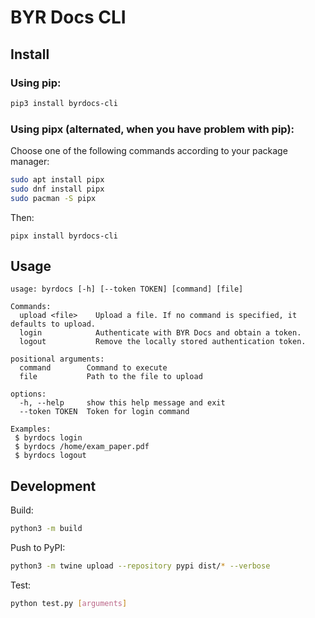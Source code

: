 # BYR Docs CLI

## Install 

### Using pip:
```bash
pip3 install byrdocs-cli
```

### Using pipx (alternated, when you have problem with pip):

Choose one of the following commands according to your package manager:
```bash
sudo apt install pipx
sudo dnf install pipx
sudo pacman -S pipx
```

Then:
```
pipx install byrdocs-cli    
```

## Usage

```
usage: byrdocs [-h] [--token TOKEN] [command] [file]

Commands:
  upload <file>    Upload a file. If no command is specified, it defaults to upload.
  login            Authenticate with BYR Docs and obtain a token.
  logout           Remove the locally stored authentication token.

positional arguments:
  command        Command to execute
  file           Path to the file to upload

options:
  -h, --help     show this help message and exit
  --token TOKEN  Token for login command

Examples:
 $ byrdocs login
 $ byrdocs /home/exam_paper.pdf
 $ byrdocs logout
```

## Development

Build:

```bash
python3 -m build
```


Push to PyPI:
```bash
python3 -m twine upload --repository pypi dist/* --verbose
```

Test:
```bash
python test.py [arguments]
```
